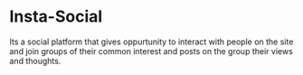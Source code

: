 # Insta-Social
 Its a social platform that gives oppurtunity to interact with people on the site and join groups of their common interest and posts on the group their views and thoughts.
